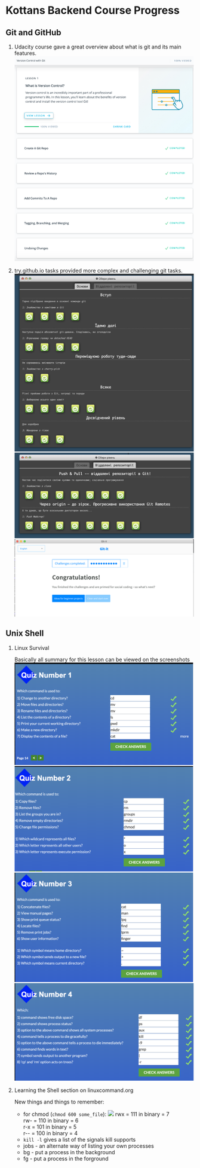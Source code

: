 # Kottans Backend Course Progress

## Git and GitHub
 
 1. Udacity course gave a great overview about what is git and its main features.
 ![Udacity Course Progress](pics/1_git/Udacity_git_basics.png)
 
 2. try.github.io tasks provided more complex and challenging git tasks.
 ![Learningitbranching First Part Progress](pics/1_git/learngitbranching_1.png)
 ![Learningitbranching Second Part Progress](pics/1_git/learngitbranching_2.png)
 ![Git-It Progress](pics/1_git/git-it.png)
 
## Unix Shell
 
 1. Linux Survival
 
    Basically all summary for this lesson can be viewed on the screenshots
    ![](pics/2_unix/qiz1.png)
    ![](pics/2_unix/qiz2.png)
    ![](pics/2_unix/qiz3.png)
    ![](pics/2_unix/qiz4.png)
    
 2. Learning the Shell section on linuxcommand.org
 
    New things and things to remember:
    
    - for chmod (`chmod 600 some_file`):
        ![](http://linuxcommand.org/images/file_permissions.png)
        rwx = 111 in binary = 7  
        rw- = 110 in binary = 6  
        r-x = 101 in binary = 5  
        r-- = 100 in binary = 4  
    - `kill -l` gives a list of the signals kill supports
    - jobs - an alternate way of listing your own processes
    - bg - put a process in the background
    - fg - put a process in the forground
    
